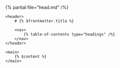 <html lang="en">

{% partial file="head.md" /%}

<body>

<article>

    <header>
        # {% $frontmatter.title %}

        <nav>
            {% table-of-contents type="headings" /%}
        </nav>
    </header>

    <main>
        {% $content %}
    </main>

</article>

</body>

</html>
